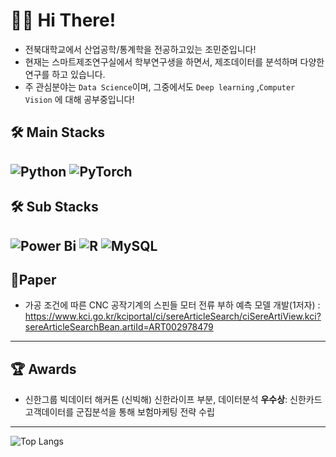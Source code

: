 # 🙋‍♂️ Hi There! 

- 전북대학교에서 산업공학/통계학을 전공하고있는 조민준입니다!
- 현재는 스마트제조연구실에서 학부연구생을 하면서, 제조데이터를 분석하며 다양한 연구를 하고 있습니다.
- 주 관심분야는 `Data Science`이며, 그중에서도 `Deep learning` ,`Computer Vision` 에 대해 공부중입니다!

**🛠️ Main Stacks**
---
![Python](https://img.shields.io/badge/python-3670A0?style=for-the-badge&logo=python&logoColor=ffdd54)
![PyTorch](https://img.shields.io/badge/PyTorch-%23EE4C2C.svg?style=for-the-badge&logo=PyTorch&logoColor=white)
---

**🛠️ Sub Stacks**
---
![Power Bi](https://img.shields.io/badge/power_bi-F2C811?style=for-the-badge&logo=powerbi&logoColor=black)
![R](https://img.shields.io/badge/r-%23276DC3.svg?style=for-the-badge&logo=r&logoColor=white)
![MySQL](https://img.shields.io/badge/mysql-%2300f.svg?style=for-the-badge&logo=mysql&logoColor=white)
---

**📜Paper**
---
- 가공 조건에 따른 CNC 공작기계의 스핀들 모터 전류 부하 예측 모델 개발(1저자)
: https://www.kci.go.kr/kciportal/ci/sereArticleSearch/ciSereArtiView.kci?sereArticleSearchBean.artiId=ART002978479
---

**🏆 Awards**
---
- 신한그룹 빅데이터 해커톤 (신빅해) 신한라이프 부분, 데이터분석 **우수상**: 신한카드 고객데이터를 군집분석을 통해 보험마케팅 전략 수립
---

![Top Langs](https://github-readme-stats.vercel.app/api/top-langs/?username=Hottato&hide_progress=true)









